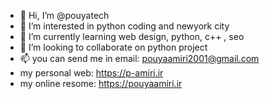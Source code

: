 - 👋 Hi, I’m @pouyatech
- 👀 I’m interested in python coding and newyork city
- 🌱 I’m currently learning web design, python, c++ , seo
- 💞️ I’m looking to collaborate on python project
- 📫 you can send me in email: pouyaamiri2001@gmail.com
- my personal web: https://p-amiri.ir
- my online resome: https://pouyaamiri.ir

<!---
pouyatech/pouyatech is a ✨ special ✨ repository because its `README.md` (this file) appears on your GitHub profile.
You can click the Preview link to take a look at your changes.
--->
